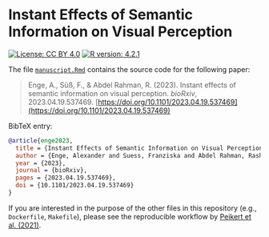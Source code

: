 # Instant Effects of Semantic Information on Visual Perception

[![License: CC BY 4.0](https://img.shields.io/badge/License-CC_BY_4.0-lightgrey.svg)](https://creativecommons.org/licenses/by/4.0/)
[![R version: 4.2.1](https://img.shields.io/badge/R%20version-4.2.1-blue)](https://cran.r-project.org)

The file [`manuscript.Rmd`](manuscript.Rmd) contains the source code for the following paper:

> Enge, A., Süß, F., & Abdel Rahman, R. (2023). Instant effects of semantic information on visual perception. *bioRxiv*, 2023.04.19.537469. [https://doi.org/10.1101/2023.04.19.537469](https://doi.org/10.1101/2023.04.19.537469)

BibTeX entry:

```bibtex
@article{enge2023,
  title = {Instant Effects of Semantic Information on Visual Perception},
  author = {Enge, Alexander and Suess, Franziska and Abdel Rahman, Rasha},
  year = {2023},
  journal = {bioRxiv},
  pages = {2023.04.19.537469},
  doi = {10.1101/2023.04.19.537469}
}
```

If you are interested in the purpose of the other files in this repository (e.g., `Dockerfile`, `Makefile`), please see the reproducible workflow by [Peikert et al. (2021)](https://doi.org/10.5964/qcmb.3763).
